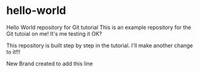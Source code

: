 # hello-world
Hello World repository for Git tutorial
This is an example repository for the Git tutoial on me! It's me testing it OK?

This repository is built step by step in the tutorial.
I'll make another change to it!!!

New Brand created to add this line
